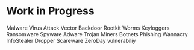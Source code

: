# Work in Progress 


Malware
Virus
Attack Vector
Backdoor
Rootkit
Worms 
Keyloggers
Ransomware
Spyware
Adware
Trojan
Miners 
Botnets
Phishing
Wannacry
InfoStealer
Dropper
Scareware
ZeroDay vulnerabiliy
